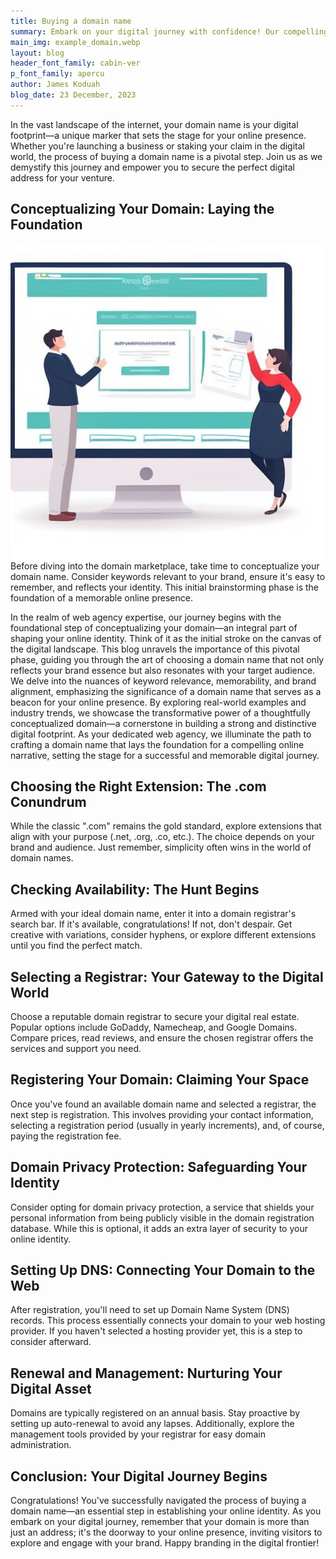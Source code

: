 ```yaml
---
title: Buying a domain name
summary: Embark on your digital journey with confidence! Our compelling blog unveils the strategic art of purchasing a domain name. From crafting your unique digital identity to choosing a reputable registrar, we guide you through the process, empowering you to claim your online space with authority. Ready to make your mark in the digital realm? Dive into our expert insights today!
main_img: example_domain.webp
layout: blog
header_font_family: cabin-ver
p_font_family: apercu
author: James Koduah
blog_date: 23 December, 2023
---
```


In the vast landscape of the internet, your domain name is your digital footprint—a unique marker that sets the stage for your online presence. Whether you're launching a business or staking your claim in the digital world, the process of buying a domain name is a pivotal step. Join us as we demystify this journey and empower you to secure the perfect digital address for your venture.

## Conceptualizing Your Domain: Laying the Foundation
![domain name in the search bar](/images/get_website2.jpg)
Before diving into the domain marketplace, take time to conceptualize your domain name. Consider keywords relevant to your brand, ensure it's easy to remember, and reflects your identity. This initial brainstorming phase is the foundation of a memorable online presence.

In the realm of web agency expertise, our journey begins with the foundational step of conceptualizing your domain—an integral part of shaping your online identity. Think of it as the initial stroke on the canvas of the digital landscape. This blog unravels the importance of this pivotal phase, guiding you through the art of choosing a domain name that not only reflects your brand essence but also resonates with your target audience. We delve into the nuances of keyword relevance, memorability, and brand alignment, emphasizing the significance of a domain name that serves as a beacon for your online presence. By exploring real-world examples and industry trends, we showcase the transformative power of a thoughtfully conceptualized domain—a cornerstone in building a strong and distinctive digital footprint. As your dedicated web agency, we illuminate the path to crafting a domain name that lays the foundation for a compelling online narrative, setting the stage for a successful and memorable digital journey.

## Choosing the Right Extension: The .com Conundrum
While the classic ".com" remains the gold standard, explore extensions that align with your purpose (.net, .org, .co, etc.). The choice depends on your brand and audience. Just remember, simplicity often wins in the world of domain names.

## Checking Availability: The Hunt Begins
Armed with your ideal domain name, enter it into a domain registrar's search bar. If it's available, congratulations! If not, don't despair. Get creative with variations, consider hyphens, or explore different extensions until you find the perfect match.

## Selecting a Registrar: Your Gateway to the Digital World
Choose a reputable domain registrar to secure your digital real estate. Popular options include GoDaddy, Namecheap, and Google Domains. Compare prices, read reviews, and ensure the chosen registrar offers the services and support you need.

## Registering Your Domain: Claiming Your Space
Once you've found an available domain name and selected a registrar, the next step is registration. This involves providing your contact information, selecting a registration period (usually in yearly increments), and, of course, paying the registration fee.

## Domain Privacy Protection: Safeguarding Your Identity
Consider opting for domain privacy protection, a service that shields your personal information from being publicly visible in the domain registration database. While this is optional, it adds an extra layer of security to your online identity.

## Setting Up DNS: Connecting Your Domain to the Web
After registration, you'll need to set up Domain Name System (DNS) records. This process essentially connects your domain to your web hosting provider. If you haven't selected a hosting provider yet, this is a step to consider afterward.

## Renewal and Management: Nurturing Your Digital Asset
Domains are typically registered on an annual basis. Stay proactive by setting up auto-renewal to avoid any lapses. Additionally, explore the management tools provided by your registrar for easy domain administration.

## Conclusion: Your Digital Journey Begins
Congratulations! You've successfully navigated the process of buying a domain name—an essential step in establishing your online identity. As you embark on your digital journey, remember that your domain is more than just an address; it's the doorway to your online presence, inviting visitors to explore and engage with your brand. Happy branding in the digital frontier!